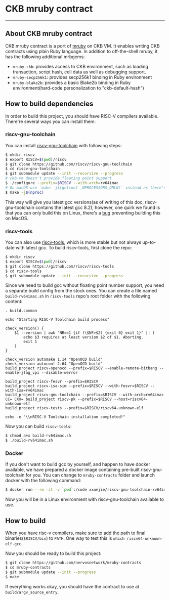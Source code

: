 # CKB mruby contract

---

## About CKB mruby contract

CKB mruby contract is a port of [mruby](https://github.com/mruby/mruby) on CKB VM. It enables writing CKB contracts using plain Ruby language. In addition to off-the-shell mruby, it has the following additional mrbgems:

* `mruby-ckb`: provides access to CKB environment, such as loading transaction, script hash, cell data as well as debugging support.
* `mruby-secp256k1`: provides secp256k1 binding in Ruby environment
* `mruby-blake2b`: provides a basic Blake2b binding in Ruby environment(hard-code personalization to "ckb-default-hash")

## How to build dependencies

In order to build this project, you should have RISC-V compilers available. There're several ways you can install them:

### riscv-gnu-toolchain

You can install [riscv-gnu-toolchain](https://github.com/riscv/riscv-gnu-toolchain) with following steps:

```bash
$ mkdir riscv
$ export RISCV=$(pwd)/riscv
$ git clone https://github.com/riscv/riscv-gnu-toolchain
$ cd riscv-gnu-toolchain
$ git submodule update --init --recursive --progress
# ckb-vm doesn't provide floating point support
$ ./configure --prefix=$RISCV --with-arch=rv64imac
# On macOS use `make -j$(getconf _NPROCESSORS_ONLN)` instead as there's no nproc command
$ make -j$(nproc)
```

This way will give you latest gcc versions(as of writing of this doc, riscv-gnu-toolchain contains the latest gcc 8.2), however, one quirk we found is that you can only build this on Linux, there's a [bug](https://gcc.gnu.org/bugzilla/show_bug.cgi?id=86724) preventing building this on MacOS.

### riscv-tools

You can also use [riscv-tools](https://github.com/riscv/riscv-tools), which is more stable but not always up-to-date with latest gcc. To build riscv-tools, first clone the repo:

```bash
$ mkdir riscv
$ export RISCV=$(pwd)/riscv
$ git clone https://github.com/riscv/riscv-tools
$ cd riscv-tools
$ git submodule update --init --recursive --progress
```

Since we need to build gcc without floating point number support, you need a separate build config from the stock ones. You can create a file named `build-rv64imac.sh` in `riscv-tools` repo's root folder with the following content:

```
. build.common

echo "Starting RISC-V Toolchain build process"

check_version() {
    $1 --version | awk "NR==1 {if (\$NF>$2) {exit 0} exit 1}" || (
        echo $3 requires at least version $2 of $1. Aborting.
        exit 1
    )
}

check_version automake 1.14 "OpenOCD build"
check_version autoconf 2.64 "OpenOCD build"
build_project riscv-openocd --prefix=$RISCV --enable-remote-bitbang --enable-jtag_vpi --disable-werror

build_project riscv-fesvr --prefix=$RISCV
build_project riscv-isa-sim --prefix=$RISCV --with-fesvr=$RISCV --with-isa=rv64imac
build_project riscv-gnu-toolchain --prefix=$RISCV --with-arch=rv64imac
CC= CXX= build_project riscv-pk --prefix=$RISCV --host=riscv64-unknown-elf
build_project riscv-tests --prefix=$RISCV/riscv64-unknown-elf

echo -e "\\nRISC-V Toolchain installation completed!"
```

Now you can build `riscv-tools`:

```bash
$ chmod a+x build-rv64imac.sh
$ ./build-rv64imac.sh
```

### Docker

If you don't want to build gcc by yourself, and happen to have docker available, we have prepared a docker image containing pre-built riscv-gnu-toolchain for you. You can change to `mruby-contracts` folder and launch docker with the following command:

```bash
$ docker run --rm -it -v `pwd`:/code xxuejie/riscv-gnu-toolchain-rv64imac bash
```

Now you will be in a Linux environment with riscv-gnu-toolchain available to use.

## How to build

When you have risc-v compilers, make sure to add the path to final binaries(`$RISCV/bin`) to `PATH`. One way to test this is `which riscv64-unknown-elf-gcc`.

Now you should be ready to build this project:

```bash
$ git clone https://github.com/nervosnetwork/mruby-contracts
$ cd mruby-contracts
$ git submodule update --init --progress
$ make
```

If everything works okay, you should have the contract to use at `build/argv_source_entry`.
